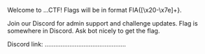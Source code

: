 Welcome to ...CTF! Flags will be in format FIA\{[\x20-\x7e]+\}.

Join our Discord for admin support and challenge updates. Flag is somewhere in Discord. Ask bot nicely to get the flag.

Discord link: ..............................................

